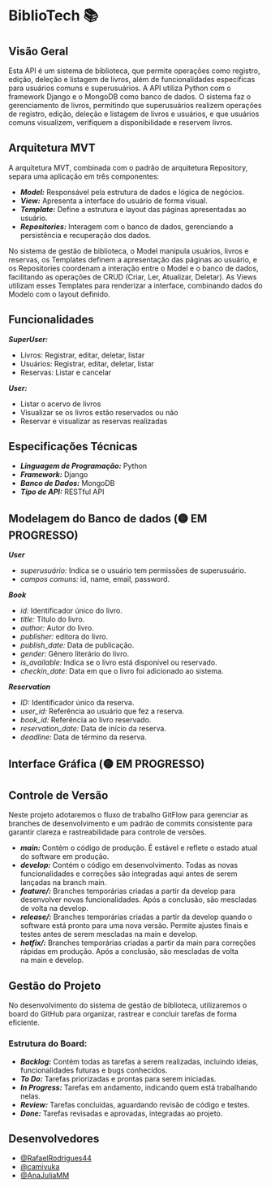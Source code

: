 # BiblioTech 📚


## Visão Geral 
Esta API é um sistema de biblioteca, que permite operações como registro, edição, deleção e listagem de livros, além de funcionalidades específicas para usuários comuns e superusuários. A API utiliza Python com o framework Django e o MongoDB como banco de dados. O sistema faz o gerenciamento de livros, permitindo que superusuários realizem operações de registro, edição, deleção e listagem de livros e usuários, e que usuários comuns visualizem, verifiquem a disponibilidade e reservem livros.


## Arquitetura MVT
A arquitetura MVT, combinada com o padrão de arquitetura Repository, separa uma aplicação em três componentes:

- ***Model:*** Responsável pela estrutura de dados e lógica de negócios.
- ***View:*** Apresenta a interface do usuário de forma visual.
- ***Template:*** Define a estrutura e layout das páginas apresentadas ao usuário.
- ***Repositories:*** Interagem com o banco de dados, gerenciando a persistência e recuperação dos dados.

No sistema de gestão de biblioteca, o Model manipula usuários, livros e reservas, os Templates definem a apresentação das páginas ao usuário, e os Repositories coordenam a interação entre o Model e o banco de dados, facilitando as operações de CRUD (Criar, Ler, Atualizar, Deletar). As Views utilizam esses Templates para renderizar a interface, combinando dados do Modelo com o layout definido.

## Funcionalidades
***SuperUser:***
- Livros: Registrar, editar, deletar, listar
- Usuários: Registrar, editar, deletar, listar
- Reservas: Listar e cancelar 

***User:***
- Listar o acervo de livros
- Visualizar se os livros estão reservados ou não
- Reservar e visualizar as reservas realizadas


## Especificações Técnicas
- ***Linguagem de Programação:*** Python
- ***Framework:*** Django
- ***Banco de Dados:*** MongoDB
- ***Tipo de API:*** RESTful API


## Modelagem do Banco de dados (🟡 EM PROGRESSO)
***User***
- *superusuário:* Indica se o usuário tem permissões de superusuário.
- *campos comuns:* id, name, email, password.

***Book***
- *id:* Identificador único do livro.
- *title:* Título do livro.
- *author:* Autor do livro.
- *publisher:* editora do livro.
- *publish_date:* Data de publicação.
- *gender:* Gênero literário do livro.
- *is_available:* Indica se o livro está disponível ou reservado.
- *checkin_date:* Data em que o livro foi adicionado ao sistema.

***Reservation***
- *ID:* Identificador único da reserva.
- *user_id:* Referência ao usuário que fez a reserva.
- *book_id:* Referência ao livro reservado.
- *reservation_date:* Data de início da reserva.
- *deadline:* Data de término da reserva.


## Interface Gráfica (🟡 EM PROGRESSO)

## Controle de Versão
Neste projeto adotaremos o fluxo de trabalho GitFlow para gerenciar as branches de desenvolvimento e um padrão de commits consistente para garantir clareza e rastreabilidade para controle de versões.
- ***main:*** Contém o código de produção. É estável e reflete o estado atual do software em produção.
- ***develop:*** Contém o código em desenvolvimento. Todas as novas funcionalidades e correções são integradas aqui antes de serem lançadas na branch main.
- ***feature/:*** Branches temporárias criadas a partir da develop para desenvolver novas funcionalidades. Após a conclusão, são mescladas de volta na develop.
- ***release/:*** Branches temporárias criadas a partir da develop quando o software está pronto para uma nova versão. Permite ajustes finais e testes antes de serem mescladas na main e develop.
- ***hotfix/:*** Branches temporárias criadas a partir da main para correções rápidas em produção. Após a conclusão, são mescladas de volta na main e develop.

## Gestão do Projeto
No desenvolvimento do sistema de gestão de biblioteca, utilizaremos o board do GitHub para organizar, rastrear e concluir tarefas de forma eficiente.

### Estrutura do Board:

- ***Backlog:*** Contém todas as tarefas a serem realizadas, incluindo ideias, funcionalidades futuras e bugs conhecidos.
- ***To Do:*** Tarefas priorizadas e prontas para serem iniciadas.
- ***In Progress:*** Tarefas em andamento, indicando quem está trabalhando nelas.
- ***Review:*** Tarefas concluídas, aguardando revisão de código e testes.
- ***Done:*** Tarefas revisadas e aprovadas, integradas ao projeto.

## Desenvolvedores
- [@RafaelRodrigues44](https://github.com/RafaelRodrigues44)
- [@camiyuka](https://github.com/camiyuka)
- [@AnaJuliaMM](https://github.com/AnaJuliaMM)

